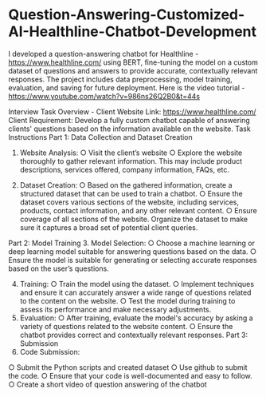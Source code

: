 # Question-Answering-Customized-AI-Healthline-Chatbot-Development
I developed a question-answering chatbot for Healthline -  https://www.healthline.com/ using BERT, fine-tuning the model on a custom dataset of questions and answers to provide accurate, contextually relevant responses. The project includes data preprocessing, model training, evaluation, and saving for future deployment.
Here is the video tutorial - https://www.youtube.com/watch?v=986ns26Q2B0&t=44s

Interview Task Overview - 
Client Website Link: https://www.healthline.com/
Client Requirement: Develop a fully custom chatbot capable of answering clients' questions
based on the information available on the website.
Task Instructions
Part 1: Data Collection and Dataset Creation
1. Website Analysis:
○ Visit the client’s website
○ Explore the website thoroughly to gather relevant information. This may include
product descriptions, services offered, company information, FAQs, etc.

2. Dataset Creation:
○ Based on the gathered information, create a structured dataset that can be used
to train a chatbot.
○ Ensure the dataset covers various sections of the website, including services,
products, contact information, and any other relevant content.
○ Ensure coverage of all sections of the website. Organize the dataset to make
sure it captures a broad set of potential client queries.

Part 2: Model Training
3. Model Selection:
○ Choose a machine learning or deep learning model suitable for answering
questions based on the data.
○ Ensure the model is suitable for generating or selecting accurate responses
based on the user’s questions.

4. Training:
○ Train the model using the dataset.
○ Implement techniques and ensure it can accurately answer a wide range of
questions related to the content on the website.
○ Test the model during training to assess its performance and make necessary
adjustments.
5. Evaluation:
○ After training, evaluate the model's accuracy by asking a variety of questions
related to the website content.
○ Ensure the chatbot provides correct and contextually relevant responses.
Part 3: Submission
6. Code Submission:

○ Submit the Python scripts and created dataset
○ Use github to submit the code.
○ Ensure that your code is well-documented and easy to follow.
○ Create a short video of question answering of the chatbot
